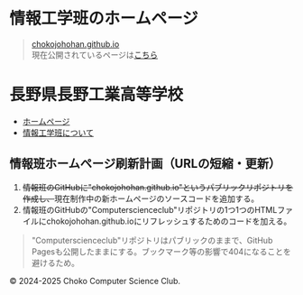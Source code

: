 # 情報工学班のホームページ
> [chokojohohan.github.io](https://chokojohohan.github.io/)  
> 現在公開されているページは[こちら](https://chokojohohan.github.io/Computerscienceclub/home.html)

# 長野県長野工業高等学校
- [ホームページ](https://www.nagano-c.ed.jp/choko/)
- [情報工学班について](https://www.nagano-c.ed.jp/choko/index.php/school-life/club/jouhouhan/)

## 情報班ホームページ刷新計画（URLの短縮・更新）
1. <s>情報班のGitHubに"chokojohohan.github.io"というパブリックリポジトリを作成し、</s>現在制作中の新ホームページのソースコードを追加する。
2. 情報班のGitHubの"Computerscienceclub"リポジトリの1つ1つのHTMLファイルにchokojohohan.github.ioにリフレッシュするためのコードを加える。

> "Computerscienceclub"リポジトリはパブリックのままで、GitHub Pagesも公開したままにする。ブックマーク等の影響で404になることを避けるため。

&copy; 2024-2025 Choko Computer Science Club.
